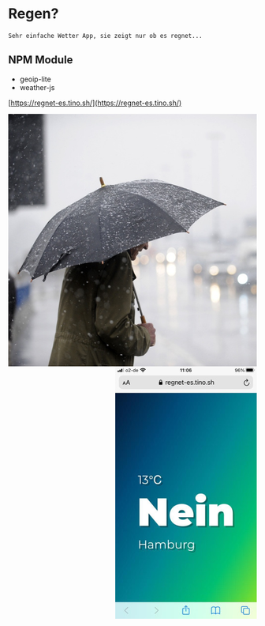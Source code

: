 # Regen?

```
Sehr einfache Wetter App, sie zeigt nur ob es regnet...
```

## NPM Module

* geoip-lite
* weather-js


[https://regnet-es.tino.sh/](https://regnet-es.tino.sh/)


<p>
<img src="https://raw.githubusercontent.com/tinoschroeter/regen/master/docs/rainy_day.jpg" align="left"
     alt="rain" width="543" height="511">

<img src="https://raw.githubusercontent.com/tinoschroeter/regen/master/docs/iPhone.jpg" align="right"
     alt="rain" width="287" height="511">
</p>

